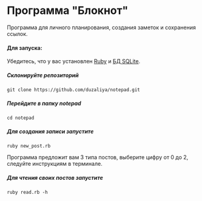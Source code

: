 # Программа "Блокнот"

Программа для личного планирования, создания заметок и сохранения ссылок.

#### Для запуска:
Убедитесь, что у вас установлен [Ruby](https://www.ruby-lang.org/ru/documentation/installation/) и [БД SQLite](https://setiwik.ru/kak-ustanovit-sqlite-i-brauzer-sqlite-v-ubuntu/).

##### Склонируйте репозиторий
```
git clone https://github.com/duzaliya/notepad.git
```
##### Перейдите в папку notepad
```
cd notepad
```
##### Для создания записи запустите
```
ruby new_post.rb
```
Программа предложит вам 3 типа постов, выберите цифру от 0 до 2, следуйте инструкциям в терминале.

##### Для чтения своих постов запустите
```
ruby read.rb -h
```
